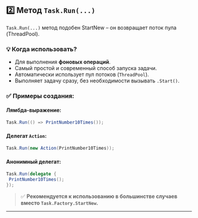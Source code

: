 ## 2️⃣ Метод `Task.Run(...)`

`Task.Run(...)` метод подобен StartNew – он возвращает поток пула (ThreadPool).

### 💡 Когда использовать?
- Для выполнения **фоновых операций**.
- Самый простой и современный способ запуска задачи.
- Автоматически использует пул потоков (`ThreadPool`).
- Выполняет задачу сразу, без необходимости вызывать `.Start()`.

### ✅ Примеры создания:

#### Лямбда-выражение:
```csharp
Task.Run(() => PrintNumber10Times());
```

#### Делегат `Action`:
```csharp
Task.Run(new Action(PrintNumber10Times));
```

#### Анонимный делегат:
```csharp
Task.Run(delegate {
 PrintNumber10Times();
});
```

> ✅ **Рекомендуется к использованию в большинстве случаев вместо `Task.Factory.StartNew`.**

---
